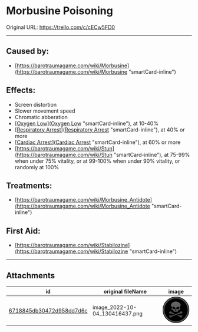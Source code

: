 # Morbusine Poisoning

Original URL: https://trello.com/c/cECw5FD0

---

## Caused by:

- [https://barotraumagame.com/wiki/Morbusine](https://barotraumagame.com/wiki/Morbusine "smartCard-inline")

## Effects:

- Screen distortion
- Slower movement speed
- Chromatic abberation
- [[Oxygen Low](../Lungs/Oxygen%20Low.md)]([Oxygen Low](../Lungs/Oxygen%20Low.md) "smartCard-inline"), at 10-40%
- [[Respiratory Arrest](../Lungs/Respiratory%20Arrest.md)]([Respiratory Arrest](../Lungs/Respiratory%20Arrest.md) "smartCard-inline"), at 40% or more
- [[Cardiac Arrest](../Heart/Cardiac%20Arrest.md)]([Cardiac Arrest](../Heart/Cardiac%20Arrest.md) "smartCard-inline"), at 60% or more
- [https://barotraumagame.com/wiki/Stun](https://barotraumagame.com/wiki/Stun "smartCard-inline"), at 75-99% when under 75% vitality, or at 99-100% when under 90% vitality, or randomly at 100%

## Treatments:

- [https://barotraumagame.com/wiki/Morbusine_Antidote](https://barotraumagame.com/wiki/Morbusine_Antidote "smartCard-inline")

## First Aid:

- [https://barotraumagame.com/wiki/Stabilozine](https://barotraumagame.com/wiki/Stabilozine "smartCard-inline")

---

## Attachments

id | original fileName | image
---|---|---
[6718845db30472d958dd7d6c](./Morbusine%20Poisoning%20-%20Attachments/6718845db30472d958dd7d6c.png) | image_2022-10-04_130416437.png | ![image_2022-10-04_130416437.png\|200](./Morbusine%20Poisoning%20-%20Attachments/6718845db30472d958dd7d6c.png)